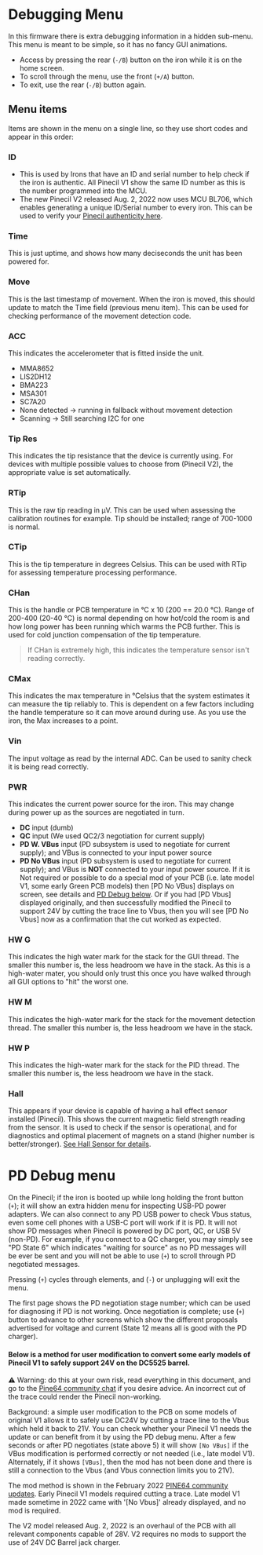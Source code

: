 # Debugging Menu

In this firmware there is extra debugging information in a hidden sub-menu.
This menu is meant to be simple, so it has no fancy GUI animations.

- Access by pressing the rear (``-/B``) button on the iron while it is on the home screen.
- To scroll through the menu, use the front (``+/A``) button.
- To exit, use the rear (``-/B``) button again.

## Menu items

Items are shown in the menu on a single line, so they use short codes and appear in this order:

### ID
- This is used by Irons that have an ID and serial number to help check if the iron is authentic. All Pinecil V1 show the same ID number as this is the number programmed into the MCU.
- The new Pinecil V2 released Aug. 2, 2022 now uses MCU BL706, which enables generating a unique ID/Serial number to every iron. This can be used to verify your [Pinecil authenticity here](https://pinecil.pine64.org/).

### Time

This is just uptime, and shows how many deciseconds the unit has been powered for.

### Move

This is the last timestamp of movement. When the iron is moved, this should update to match the Time field (previous menu item).
This can be used for checking performance of the movement detection code.

### ACC

This indicates the accelerometer that is fitted inside the unit.

- MMA8652
- LIS2DH12
- BMA223
- MSA301
- SC7A20
- None detected -> running in fallback without movement detection
- Scanning -> Still searching I2C for one

### Tip Res

This indicates the tip resistance that the device is currently using. For devices with multiple possible values to choose from (Pinecil V2), the appropriate value is set automatically.

### RTip

This is the raw tip reading in μV. This can be used when assessing the calibration routines for example. Tip should be installed; range of 700-1000 is normal.

### CTip

This is the tip temperature in degrees Celsius.
This can be used with RTip for assessing temperature processing performance.

### CHan

This is the handle or PCB temperature in °C x 10 (200 == 20.0 °C). Range of 200-400 (20-40 °C) is normal depending on how hot/cold the room is and how long power has been running which warms the PCB further. This is used for cold junction compensation of the tip temperature.
 > If CHan is extremely high, this indicates the temperature sensor isn't reading correctly.


### CMax

This indicates the max temperature in °Celsius that the system estimates it can measure the tip reliably to.
This is dependent on a few factors including the handle temperature so it can move around during use. As you use the iron, the Max increases to a point.

### Vin

The input voltage as read by the internal ADC. Can be used to sanity check it is being read correctly.

### PWR

This indicates the current power source for the iron.
This may change during power up as the sources are negotiated in turn.

- **DC** input (dumb)
- **QC** input (We used QC2/3 negotiation for current supply)
- **PD W. VBus** input (PD subsystem is used to negotiate for current supply); and VBus is connected to your input power source
- **PD No VBus** input (PD subsystem is used to negotiate for current supply); and VBus is **NOT** connected to your input power source. If it is Not required or possible to do a special mod of your PCB (i.e. late model V1, some early Green PCB models) then [PD No VBus] displays on screen, see details and [PD Debug below](/Documentation/DebugMenu.md#pd-debug-menu). Or if you had [PD Vbus] displayed originally, and then successfully modified the Pinecil to support 24V by cutting the trace line to Vbus, then you will see [PD No Vbus] now as a confirmation that the cut worked as expected.

### HW G

This indicates the high water mark for the stack for the GUI thread. The smaller this number is, the less headroom we have in the stack.
As this is a high-water mater, you should only trust this once you have walked through all GUI options to "hit" the worst one.

### HW M

This indicates the high-water mark for the stack for the movement detection thread. The smaller this number is, the less headroom we have in the stack.

### HW P

This indicates the high-water mark for the stack for the PID thread. The smaller this number is, the less headroom we have in the stack.

### Hall

This appears if your device is capable of having a hall effect sensor installed (Pinecil).
This shows the current magnetic field strength reading from the sensor. It is used to check if the sensor is operational, and for diagnostics and optimal placement of magnets on a stand (higher number is better/stronger). [See Hall Sensor for details](/Documentation/HallSensor.md). 

# PD Debug menu

On the Pinecil; if the iron is booted up while long holding the front button (`+`); it will show an extra hidden menu for inspecting USB-PD power adapters. We can also connect to any PD USB power to check Vbus status, even some cell phones with a USB-C port will work if it is PD. It will not show PD messages when Pinecil is powered by DC port, QC, or USB 5V (non-PD). For example, if you connect to a QC charger, you may simply see "PD State 6" which indicates "waiting for source" as no PD messages will be ever be sent and you will not be able to use (`+`) to scroll through PD negotiated messages.

Pressing (`+`) cycles through elements, and (`-`) or unplugging will exit the menu.

The first page shows the PD negotiation stage number; which can be used for diagnosing if PD is not working. Once negotiation is complete; use (`+`) button to advance to other screens which show the different proposals advertised for voltage and current (State 12 means all is good with the PD charger).

#### Below is a method for user modification to convert some early models of Pinecil V1 to safely support 24V on the DC5525 barrel.
⚠️ Warning: do this at your own risk, read everything in this document, and go to the [Pine64 community chat](https://wiki.pine64.org/wiki/Pinecil#Community_links) if you desire advice. An incorrect cut of the trace could render the Pinecil non-working.

Background: a simple user modification to the PCB on some models of original V1 allows it to safely use DC24V by cutting a trace line to the Vbus which held it back to 21V. You can check whether your Pinecil V1 needs the update or can benefit from it by using the PD debug menu. After a few seconds or after PD negotiates (state above 5) it will show `[No VBus]` if the VBus modification is performed correctly or not needed (i.e., late model V1). Alternately, if it shows `[VBus]`, then the mod has not been done and there is still a connection to the Vbus (and Vbus connection limits you to 21V).

The mod method is shown in the February 2022 [PINE64 community updates](https://www.pine64.org/2022/02/15/february-update-chat-with-the-machine/). Early Pinecil V1 models required cutting a trace. Late model V1 made sometime in 2022 came with '[No Vbus]' already displayed, and no mod is required.

The V2 model released Aug. 2, 2022 is an overhaul of the PCB with all relevant components capable of 28V. V2 requires no mods to support the use of 24V DC Barrel jack charger.
